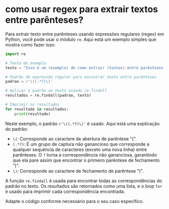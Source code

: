 # como usar regex para extrair textos entre parênteses?
Para extrair texto entre parênteses usando expressões regulares (regex) em Python, você pode usar o módulo `re`. Aqui está um exemplo simples que mostra como fazer isso:

```python
import re

# Texto de exemplo
texto = "Isso é um (exemplo) de como extrair (textos) entre parênteses."

# Padrão de expressão regular para encontrar texto entre parênteses
padrao = r'\((.*?)\)'

# Aplicar o padrão ao texto usando re.findall
resultados = re.findall(padrao, texto)

# Imprimir os resultados
for resultado in resultados:
    print(resultado)
```

Neste exemplo, o padrão `r'\((.*?)\)'` é usado. Aqui está uma explicação do padrão:

- `\(`: Corresponde ao caractere de abertura de parêntese "(".
- `(.*?)`: É um grupo de captura não ganancioso que corresponde a qualquer sequência de caracteres (exceto uma nova linha) entre parênteses. O `?` torna a correspondência não gananciosa, garantindo que ela pare assim que encontrar o primeiro parêntese de fechamento ")".
- `\)`: Corresponde ao caractere de fechamento de parêntese ")".

A função `re.findall` é usada para encontrar todas as correspondências do padrão no texto. Os resultados são retornados como uma lista, e o loop `for` é usado para imprimir cada correspondência encontrada.

Adapte o código conforme necessário para o seu caso específico.
